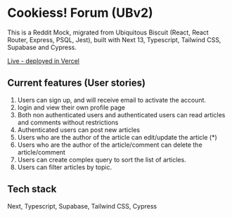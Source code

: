 # Cookiess! Forum (UBv2)

This is a Reddit Mock, migrated from Ubiquitous Biscuit (React, React Router, Express, PSQL, Jest), built with Next 13, Typescript, Tailwind CSS, Supabase and Cypress.

[Live - deployed in Vercel](https://cookiess-forum.vercel.app/)

## Current features (User stories)
1. Users can sign up, and will receive email to activate the account.
2. login and view their own profile page
3. Both non authenticated users and authenticated users can read articles and comments without restrictions
4. Authenticated users can post new articles
5. Users who are the author of the article can edit/update the article (*)
6. Users who are the author of the article/comment can delete the article/comment
7. Users can create complex query to sort the list of articles.
8. Users can filter articles by topic.

## Tech stack
Next, Typescript, Supabase, Tailwind CSS, Cypress